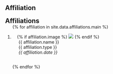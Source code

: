 ## Affiliation

<h2 id="affiliations" style="margin: 2px 0px -15px;">Affiliations</h2>

<div class="affiliations">
<ol class="bibliography">

{% for affiliation in site.data.affiliations.main %}

<li>
<div class="affiliation-row">
  <div class="col-sm-3 abbr" style="position: relative;padding-right: 15px;padding-left: 15px;">
    {% if affiliation.image %} 
    <img src="{{ affiliation.image }}" class="teaser img-fluid z-depth-1" style="width=100;height=40%">
    {% endif %}
  </div>
  <div class="col-sm-9" style="position: relative;padding-right: 15px;padding-left: 20px;">
    <div class="name">{{ affiliation.name }}</div>
    <div class="type">{{ affiliation.type }}</div>
    <div class="date"><em>{{ affiliation.date }}</em></div>
  </div>
</div>
</li>

<br>

{% endfor %}

</ol>
</div>
